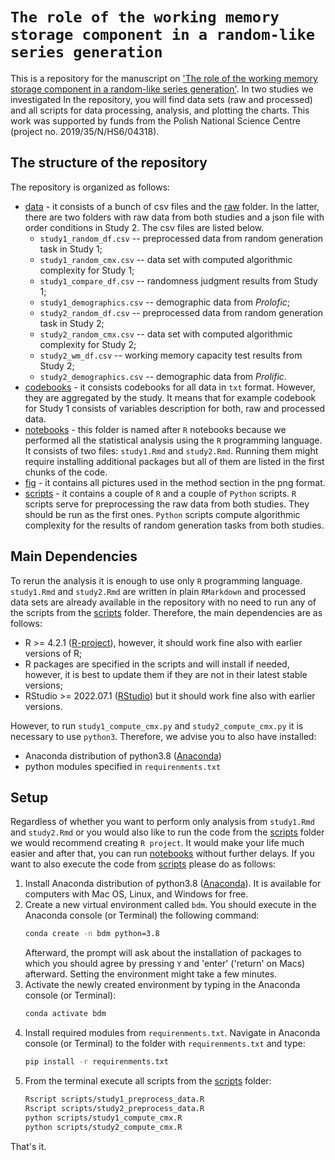 # `The role of the working memory storage component in a random-like series generation`

This is a repository for the manuscript on ['The role of the working memory storage component in a random-like series generation'](https://doi.org/10.1371/journal.pone.0296731). In two studies we investigated  In the repository, you will find data sets (raw and processed) and all scripts for data processing, analysis, and plotting the charts. This work was supported by funds from the Polish National Science Centre (project no. 2019/35/N/HS6/04318).

## The structure of the repository

The repository is organized as follows:

* [data](data) - it consists of a bunch of csv files and the [raw](data/raw) folder. In the latter, there are two folders with raw data from both studies and a json file with order conditions in Study 2. The csv files are listed below.
	- `study1_random_df.csv` -- preprocessed data from random generation task in Study 1; 
	- `study1_random_cmx.csv` -- data set with computed algorithmic complexity for Study 1;
	- `study1_compare_df.csv` -- randomness judgment results from Study 1;
	- `study1_demographics.csv` -- demographic data from *Prolofic*;
	- `study2_random_df.csv` -- preprocessed data from random generation task in Study 2; 
	- `study2_random_cmx.csv` -- data set with computed algorithmic complexity for Study 2;
	- `study2_wm_df.csv` -- working memory capacity test results from Study 2;
	- `study2_demographics.csv` -- demographic data from *Prolific*.
* [codebooks](codebooks) - it consists codebooks for all data in `txt` format. However, they are aggregated by the study. It means that for example codebook for Study 1 consists of variables description for both, raw and processed data.  
* [notebooks](notebooks) -  this folder is named after `R` notebooks because we performed all the statistical analysis using the `R` programming language. It consists of two files: `study1.Rmd` and `study2.Rmd`. Running them might require installing additional packages but all of them are listed in the first chunks of the code.
* [fig](fig) - it contains all pictures used in the method section in the png format.
* [scripts](scripts) - it contains a couple of `R` and a couple of `Python` scripts. `R` scripts serve for preprocessing the raw data from both studies. They should be run as the first ones. `Python` scripts compute algorithmic complexity for the results of random generation tasks from both studies.

## Main Dependencies

To rerun the analysis it is enough to use only `R` programming language. `study1.Rmd` and `study2.Rmd` are written in plain `RMarkdown` and processed data sets are already available in the repository with no need to run any of the scripts from the [scripts](scripts) folder. Therefore, the main dependencies are as follows:

* R >= 4.2.1 ([R-project](https://www.r-project.org)), however, it should work fine also with earlier versions of R;
* R packages are specified in the scripts and will install if needed, however, it is best to update them if they are not in their latest stable versions;
* RStudio >= 2022.07.1 ([RStudio](https://rstudio.com)) but it should work fine also with earlier versions.

However, to run `study1_compute_cmx.py` and `study2_compute_cmx.py` it is necessary to use `python3`. Therefore, we advise you to also have installed:

* Anaconda distribution of python3.8 ([Anaconda](https://www.anaconda.com))
* python modules specified in `requirenments.txt`


## Setup

Regardless of whether you want to perform only analysis from `study1.Rmd` and `study2.Rmd` or you would also like to run the code from the [scripts](scripts) folder we would recommend creating `R project`. It would make your life much easier and after that, you can run [notebooks](notebooks) without further delays. If you want to also execute the code from [scripts](scripts) please do as follows:

1. Install Anaconda distribution of python3.8 ([Anaconda](https://www.anaconda.com)). It is available for computers with Mac OS, Linux, and Windows for free.
2. Create a new virtual environment called `bdm`. You should execute in the Anaconda console (or Terminal) the following command:
    ```bash
    conda create -n bdm python=3.8
    ```
    Afterward, the prompt will ask about the installation of packages to which you should agree by pressing `Y` and 'enter' ('return' on Macs) afterward. Setting the environment might take a few minutes.
3. Activate the newly created environment by typing in the Anaconda console (or Terminal):
    ```bash
    conda activate bdm
    ``` 
4. Install required modules from `requirenments.txt`. Navigate in Anaconda console (or Terminal) to the folder with `requirenments.txt` and type: 
    ```bash
    pip install -r requirenments.txt
    ```
5. From the terminal execute all scripts from the [scripts](scripts) folder:
    ```bash
    Rscript scripts/study1_preprocess_data.R
    Rscript scripts/study2_preprocess_data.R
    python scripts/study1_compute_cmx.R
    python scripts/study2_compute_cmx.R
    ```

That's it.

